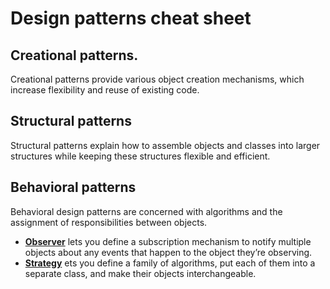 # Design patterns cheat sheet

## Creational patterns. 
Creational patterns provide various object creation mechanisms, which increase flexibility and reuse of existing code.


## Structural patterns

Structural patterns explain how to assemble objects and classes into larger structures while keeping these structures flexible and efficient.



## Behavioral patterns

Behavioral design patterns are concerned with algorithms and the assignment of responsibilities between objects.

- **[Observer](https://github.com/tmdautov/design-patterns/blob/master/behavioral/observer.ts)** lets you define a subscription mechanism to notify multiple objects about any events that happen to the object they’re observing.
- **[Strategy](https://github.com/tmdautov/design-patterns/blob/master/behavioral/strategy.ts)** ets you define a family of algorithms, put each of them into a separate class, and make their objects interchangeable.
